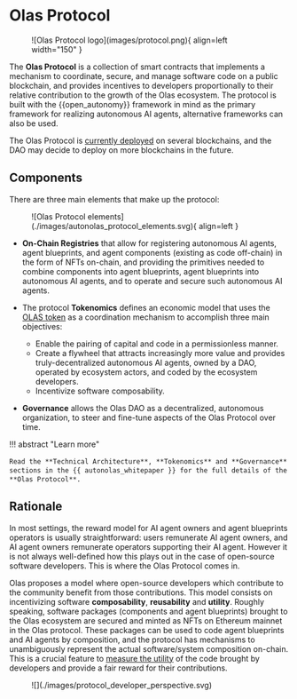# Olas Protocol

<figure markdown>
![Olas Protocol logo](images/protocol.png){ align=left width="150" }
</figure>

The **Olas Protocol** is a collection of smart contracts that implements a mechanism to coordinate, secure, and manage software code on a public blockchain, and provides incentives to developers proportionally to their relative contribution to the growth of the Olas ecosystem. The protocol is built with the {{open_autonomy}} framework in mind as the primary framework for realizing autonomous AI agents,  alternative frameworks can also be used.

The Olas Protocol is [currently deployed](https://olas.network/#chains) on several blockchains, and the DAO may decide to deploy on more blockchains in the future.

## Components

There are three main elements that make up the protocol:

<figure markdown>
![Olas Protocol elements](./images/autonolas_protocol_elements.svg){ align=left }
</figure>

* **On-Chain Registries** that allow for registering autonomous AI agents, agent blueprints, and agent components (existing as code off-chain) in the form of NFTs on-chain, and providing the primitives needed to combine components into agent blueprints, agent blueprints into autonomous AI agents, and to operate and secure such autonomous AI agents.

* The protocol **Tokenomics** defines an economic model that uses the [OLAS token](https://etherscan.io/token/0x0001A500A6B18995B03f44bb040A5fFc28E45CB0) as a coordination mechanism to accomplish three main objectives:

    * Enable the pairing of capital and code in a permissionless manner.
    * Create a flywheel that attracts increasingly more value and provides truly-decentralized autonomous AI agents, owned by a DAO, operated by ecosystem actors, and coded by the ecosystem developers.
    * Incentivize software composability.

* **Governance**  allows the Olas DAO as a decentralized, autonomous
organization, to steer and fine-tune aspects of the Olas Protocol over time.


!!! abstract "Learn more"

    Read the **Technical Architecture**, **Tokenomics** and **Governance** sections in the {{ autonolas_whitepaper }} for the full details of the **Olas Protocol**.

## Rationale

In most settings, the reward model for AI agent owners and agent blueprints operators is usually straightforward: users remunerate AI agent owners, and AI agent owners remunerate operators supporting their AI agent. However it is not always well-defined how this plays out in the case of open-source software developers. This is where the Olas Protocol comes in.

Olas proposes a model where open-source developers which contribute to the community benefit from those contributions. This model consists on incentivizing software **composability**, **reusability** and **utility**. Roughly speaking, software packages (components and agent blueprints) brought to the Olas ecosystem are secured and minted as NFTs on Ethereum mainnet in the Olas protocol. These packages can be used to code agent blueprints and AI agents by composition, and the protocol has mechanisms to unambiguously represent the actual software/system composition on-chain. This is a crucial feature to [measure the utility](https://github.com/valory-xyz/autonolas-tokenomics/blob/main/docs/Autonolas_tokenomics_audit.pdf) of the code brought by developers and provide a fair reward for their contributions.

<figure markdown>
![](./images/protocol_developer_perspective.svg)
</figure>
